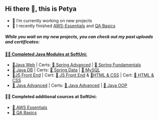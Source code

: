 ## Hi there 👋, this is Petya

- 🔭 I’m currently working on new projects
- 🌱 I recently finished [AWS-Essentials](https://softuni.bg/trainings/5059/aws-essentials-june-2025) and [QA Basics](https://softuni.bg/trainings/5019/qa-basics-june-2025)

##### While you wait on my new projects, you can check out my past uploads and certificates:

#### [👩‍🎓 Completed Java Modules at SoftUni:](https://softuni.bg/professions/java)
 - [📂Java Web](https://github.com/PetyaKancheva/Spring-Web) | Certs: [📃 Spring Advanced](https://softuni.bg/certificates/details/242003/6e135ef0) | [📃 Spring Fundamentals](https://softuni.bg/certificates/details/200341/05b2f40f)
 - [📂 Java DB](https://github.com/PetyaKancheva/Spring-Data) | Certs: [📃 Spring Data](https://softuni.bg/certificates/details/213096/910f83ac) | [📃 MySQL](https://softuni.bg/certificates/details/172205/a95d8b74)
- [📂JS Front End](https://github.com/PetyaKancheva/JS-Front-End) | Cert: [📃 JS Front End](https://softuni.bg/certificates/details/223913/e6cf011a) & [📂HTML & CSS](https://github.com/PetyaKancheva/HTML-CSS-Front-End) | Cert: [📃 HTML & CSS](https://softuni.bg/certificates/details/218483/d995beb1) 
 - [📂 Java Advanced](https://github.com/PetyaKancheva/Java-Courses) | Certs: [📃 Java Advanced](https://softuni.bg/certificates/details/161815/08bb3293) | [📃 Java OOP](https://softuni.bg/certificates/details/168959/b712d005)
 
#### 👩‍🎓 Completed additional cources at SoftUni:
 - [📃 AWS Essentials](https://softuni.bg/certificates/details/248425/5f716e92)
 - [📃 QA Basics](https://softuni.bg/certificates/details/247080/ed70109a)
<!--

  ####### [Web Module](https://softuni.bg/trainings/3625/programming-basics-with-java-february-2022):
February-April 2022 [:file_folder: Programming Basics with Java](https://github.com/NMKrastev/SoftUni-Java/tree/main/Basics) | ***Completed*** | *[:page_facing_up: Certificate](https://softuni.bg/certificates/details/133731/533130e3)*
**PetyaKancheva/PetyaKancheva** is a ✨ _special_ ✨ repository because its `README.md` (this file) appears on your GitHub profile.

Here are some ideas to get you started:

- 🔭 I’m currently working on ...
- 🌱 I’m currently learning ...
- 👯 I’m looking to collaborate on ...
- 🤔 I’m looking for help with ...
- 💬 Ask me about ...
- 📫 How to reach me: ...
- 😄 Pronouns: ...
- ⚡ Fun fact: ...
-->
